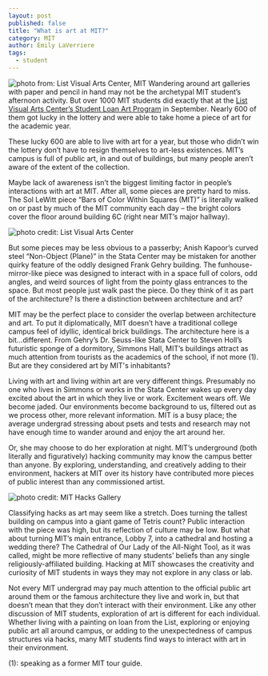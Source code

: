 ```yaml
---
layout: post
published: false
title: "What is art at MIT?"
category: MIT
author: Emily LaVerriere
tags: 
  - student
---
```


![photo from: List Visual Arts Center, MIT](https://listart.mit.edu/sites/default/files/styles/slideshow/public/MIT-3%2A%20copy.jpg?itok=3TN4n15D)
Wandering around art galleries with paper and pencil in hand may not be the archetypal MIT student’s afternoon activity. But over 1000 MIT students did exactly that at the [List Visual Arts Center’s Student Loan Art Program](https://listart.mit.edu/events-programs/student-loan-art-program-artwork-pickup) in September. Nearly 600 of them got lucky in the lottery and were able to take home a piece of art for the academic year. 

These lucky 600 are able to live with art for a year, but those who didn’t win the lottery don’t have to resign themselves to art-less existences. MIT’s campus is full of public art, in and out of buildings, but many people aren’t aware of the extent of the collection. 

Maybe lack of awareness isn’t the biggest limiting factor in people’s interactions with art at MIT. After all, some pieces are pretty hard to miss. The Sol LeWitt piece “Bars of Color Within Squares (MIT)” is literally walked on or past by much of the MIT community each day – the bright colors cover the floor around building 6C (right near MIT’s major hallway). 

![photo credit: List Visual Arts Center](/https://listart.mit.edu/sites/default/files/styles/slideshow/public/Kapoor-01.jpg?itok=5U3ZEoVL)

But some pieces may be less obvious to a passerby; Anish Kapoor’s curved steel “Non-Object (Plane)” in the Stata Center may be mistaken for another quirky feature of the oddly designed Frank Gehry building. The funhouse-mirror-like piece was designed to interact with in a space full of colors, odd angles, and weird sources of light from the pointy glass entrances to the space. But most people just walk past the piece. Do they think of it as part of the architecture? Is there a distinction between architecture and art?

MIT may be the perfect place to consider the overlap between architecture and art. To put it diplomatically, MIT doesn’t have a traditional college campus feel of idyllic, identical brick buildings. The architecture here is a bit...different. From Gehry’s Dr. Seuss-like Stata Center to Steven Holl’s futuristic sponge of a dormitory, Simmons Hall, MIT’s buildings attract as much attention from tourists as the academics of the school, if not more (1). But are they considered art by MIT's inhabitants?

Living with art and living within art are very different things. Presumably no one who lives in Simmons or works in the Stata Center wakes up every day excited about the art in which they live or work. Excitement wears off. We become jaded. Our environments become background to us, filtered out as we process other, more relevant information. MIT is a busy place; the average undergrad stressing about psets and tests and research may not have enough time to wander around and enjoy the art around her.

Or, she may choose to do her exploration at night. MIT’s underground (both literally and figuratively) hacking community may know the campus better than anyone. By exploring, understanding, and creatively adding to their environment, hackers at MIT over its history have contributed more pieces of public interest than any commissioned artist. 

![photo credit: MIT Hacks Gallery](/http://hacks.mit.edu/Hacks/by_year/1992/cathedral_7/windows1.gif)

Classifying hacks as art may seem like a stretch. Does turning the tallest building on campus into a giant game of Tetris count? Public interaction with the piece was high, but its reflection of culture may be low. But what about turning MIT’s main entrance, Lobby 7, into a cathedral and hosting a wedding there? The Cathedral of Our Lady of the All-Night Tool, as it was called, might be more reflective of many students’ beliefs than any single religiously-affiliated building. Hacking at MIT showcases the creativity and curiosity of MIT students in ways they may not explore in any class or lab. 

Not every MIT undergrad may pay much attention to the official public art around them or the famous architecture they live and work in, but that doesn’t mean that they don’t interact with their environment. Like any other discussion of MIT students, exploration of art is different for each individual. Whether living with a painting on loan from the List, exploring or enjoying public art all around campus, or adding to the unexpectedness of campus structures via hacks, many MIT students find ways to interact with art in their environment.

(1): speaking as a former MIT tour guide.
